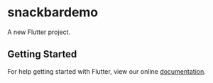 # snackbardemo

A new Flutter project.

## Getting Started

For help getting started with Flutter, view our online
[documentation](https://flutter.io/).
